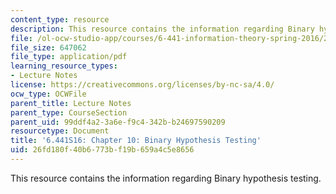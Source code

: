 ```yaml
---
content_type: resource
description: This resource contains the information regarding Binary hypothesis testing.
file: /ol-ocw-studio-app/courses/6-441-information-theory-spring-2016/26fd180f40b6773bf19b659a4c5e8656_MIT6_441S16_chapter_10.pdf
file_size: 647062
file_type: application/pdf
learning_resource_types:
- Lecture Notes
license: https://creativecommons.org/licenses/by-nc-sa/4.0/
ocw_type: OCWFile
parent_title: Lecture Notes
parent_type: CourseSection
parent_uid: 99ddf4a2-3a6e-f9c4-342b-b24697590209
resourcetype: Document
title: '6.441S16: Chapter 10: Binary Hypothesis Testing'
uid: 26fd180f-40b6-773b-f19b-659a4c5e8656
---
```

This resource contains the information regarding Binary hypothesis testing.